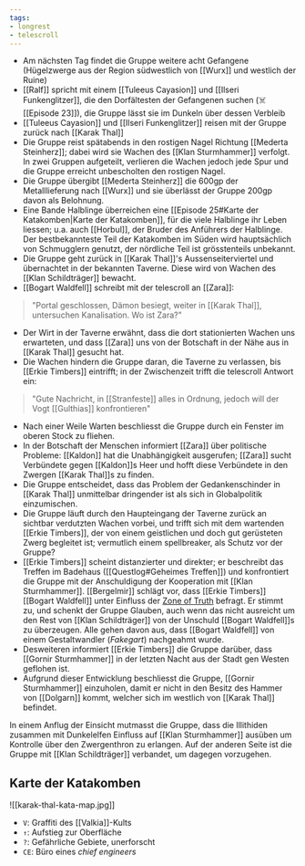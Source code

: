 ```yaml
---
tags:
- longrest
- telescroll
---
```


- Am nächsten Tag findet die Gruppe weitere acht Gefangene (Hügelzwerge aus der Region südwestlich von [[Wurx]] und westlich der Ruine)
- [[Ralf]] spricht mit einem [[Tuleeus Cayasion]] und [[Ilseri Funkenglitzer]], die den Dorfältesten der Gefangenen suchen (☠️ [[Episode 23]]), die Gruppe lässt sie im Dunkeln über dessen Verbleib
- [[Tuleeus Cayasion]] und [[Ilseri Funkenglitzer]] reisen mit der Gruppe zurück nach [[Karak Thal]]
- Die Gruppe reist spätabends in den rostigen Nagel Richtung [[Mederta Steinherz]]; dabei wird sie Wachen des [[Klan Sturmhammer]] verfolgt. In zwei Gruppen aufgeteilt, verlieren die Wachen jedoch jede Spur und die Gruppe erreicht unbescholten den rostigen Nagel.
- Die Gruppe übergibt [[Mederta Steinherz]] die 600gp der Metalllieferung nach [[Wurx]] und sie überlässt der Gruppe 200gp davon als Belohnung.
- Eine Bande Halblinge überreichen eine [[Episode 25#Karte der Katakomben|Karte der Katakomben]], für die viele Halblinge ihr Leben liessen; u.a. auch [[Horbul]], der Bruder des Anführers der Halblinge. Der bestbekannteste Teil der Katakomben im Süden wird hauptsächlich von Schmugglern genutzt, der nördliche Teil ist grösstenteils unbekannt.
- Die Gruppe geht zurück in [[Karak Thal]]'s Aussenseiterviertel und übernachtet in der bekannten Taverne. Diese wird von Wachen des [[Klan Schildträger]] bewacht.
- [[Bogart Waldfell]] schreibt mit der telescroll an [[Zara]]: 
 > "Portal geschlossen, Dämon besiegt, weiter in [[Karak Thal]], untersuchen Kanalisation. Wo ist Zara?"
- Der Wirt in der Taverne erwähnt, dass die dort stationierten Wachen uns erwarteten, und dass [[Zara]]  uns von der Botschaft in der Nähe aus in [[Karak Thal]] gesucht hat.
- Die Wachen hindern die Gruppe daran, die Taverne zu verlassen, bis [[Erkie Timbers]] eintrifft; in der Zwischenzeit trifft die telescroll Antwort ein:
 >"Gute Nachricht, in [[Stranfeste]] alles in Ordnung, jedoch will der Vogt [[Gulthias]] konfrontieren" 
- Nach einer Weile Warten beschliesst die Gruppe durch ein Fenster im oberen Stock zu fliehen. 
- In der Botschaft der Menschen informiert [[Zara]] über politische Probleme: [[Kaldon]] hat die Unabhängigkeit ausgerufen; [[Zara]] sucht Verbündete gegen [[Kaldon]]s Heer und hofft diese Verbündete in den Zwergen [[Karak Thal]]s zu finden.
- Die Gruppe entscheidet, dass das Problem der Gedankenschinder in [[Karak Thal]] unmittelbar dringender ist als sich in Globalpolitik einzumischen.
- Die Gruppe läuft durch den Haupteingang der Taverne zurück an sichtbar verdutzten Wachen vorbei, und trifft sich mit dem wartenden [[Erkie Timbers]], der von einem geistlichen und doch gut gerüsteten Zwerg begleitet ist; vermutlich einem spellbreaker, als Schutz vor der Gruppe?
- [[Erkie Timbers]] scheint distanzierter und direkter; er beschreibt das Treffen im Badehaus ([[Questlog#Geheimes Treffen]]) und konfrontiert die Gruppe mit der Anschuldigung der Kooperation mit [[Klan Sturmhammer]]. [[Bergelmir]] schlägt vor, dass [[Erkie Timbers]] [[Bogart Waldfell]] unter Einfluss der [Zone of Truth](https://www.dndbeyond.com/spells/2305-zone-of-truth) befragt. Er stimmt zu, und schenkt der Gruppe Glauben, auch wenn das nicht ausreicht um den Rest von [[Klan Schildträger]] von der Unschuld [[Bogart Waldfell]]s zu überzeugen. Alle gehen davon aus, dass [[Bogart Waldfell]] von einem Gestaltwandler (*Fakegart*) nachgeahmt wurde.
- Desweiteren informiert [[Erkie Timbers]] die Gruppe darüber, dass [[Gornir Sturmhammer]] in der letzten Nacht aus der Stadt gen Westen geflohen ist.
- Aufgrund dieser Entwicklung beschliesst die Gruppe, [[Gornir Sturmhammer]] einzuholen, damit er nicht in den Besitz des Hammer von [[Dolgarn]] kommt, welcher sich im westlich von [[Karak Thal]] befindet.

In einem Anflug der Einsicht mutmasst die Gruppe, dass die Illithiden zusammen mit Dunkelelfen Einfluss auf [[Klan Sturmhammer]] ausüben um Kontrolle über den Zwergenthron zu erlangen. Auf der anderen Seite ist die Gruppe mit [[Klan Schildträger]] verbandet, um dagegen vorzugehen.

## Karte der Katakomben

![[karak-thal-kata-map.jpg]]

- `V`: Graffiti des [[Valkia]]-Kults
- `↑`: Aufstieg zur Oberfläche
- `?`: Gefährliche Gebiete, unerforscht
- `CE`: Büro eines *chief engineers*
